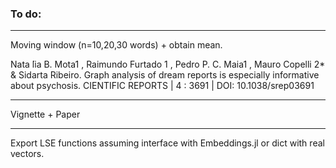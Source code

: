 ### To do:

---  

Moving window (n=10,20,30 words) + obtain mean.  

Nata ́lia B. Mota1 , Raimundo Furtado 1 , Pedro P. C. Maia1 , Mauro Copelli 2* & Sidarta Ribeiro. Graph analysis of dream reports is especially informative about psychosis. CIENTIFIC REPORTS | 4 : 3691 | DOI: 10.1038/srep03691

--- 

Vignette + Paper

--- 

Export LSE functions assuming interface with Embeddings.jl or dict with real vectors. 


